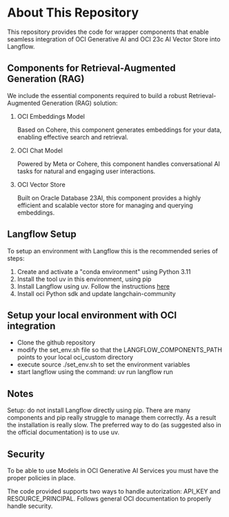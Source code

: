 # About This Repository
This repository provides the code for wrapper components that enable seamless integration 
of OCI Generative AI and OCI 23c AI Vector Store into Langflow.

## Components for Retrieval-Augmented Generation (RAG)
We include the essential components required to build a robust Retrieval-Augmented Generation (RAG) solution:

1. OCI Embeddings Model
   
   Based on Cohere, this component generates embeddings for your data, enabling effective search and retrieval.

2. OCI Chat Model
   
   Powered by Meta or Cohere, this component handles conversational AI tasks for natural and engaging user interactions.

3. OCI Vector Store
   
   Built on Oracle Database 23AI, this component provides a highly efficient and scalable vector store 
   for managing and querying embeddings.

## Langflow Setup
To setup an environment with Langflow this is the recommended series of steps:

1. Create and activate a "conda environment" using Python 3.11
2. Install the tool uv in this environment, using pip
3. Install Langflow using uv. Follow the instructions [here](https://docs.langflow.org/get-started-installation)
4. Install oci Python sdk and update langchain-community

## Setup your local environment with  OCI integration
* Clone the github repository
* modify the set_env.sh file so that the LANGFLOW_COMPONENTS_PATH points to your local oci_custom directory
* execute source ./set_env.sh to set the environment variables
* start langflow using the command: uv run langflow run

## Notes
Setup: do not install Langflow directly using pip. There are many components and pip really struggle to manage them correctly.
As a result the installation is really slow. The preferred way to do (as suggested also in the official documentation) is to use
uv.

## Security
To be able to use Models in OCI Generative AI Services you must have the proper policies in place.

The code provided supports two ways to handle autorization: API_KEY and RESOURCE_PRINCIPAL.
Follows general OCI documentation to properly handle security.




